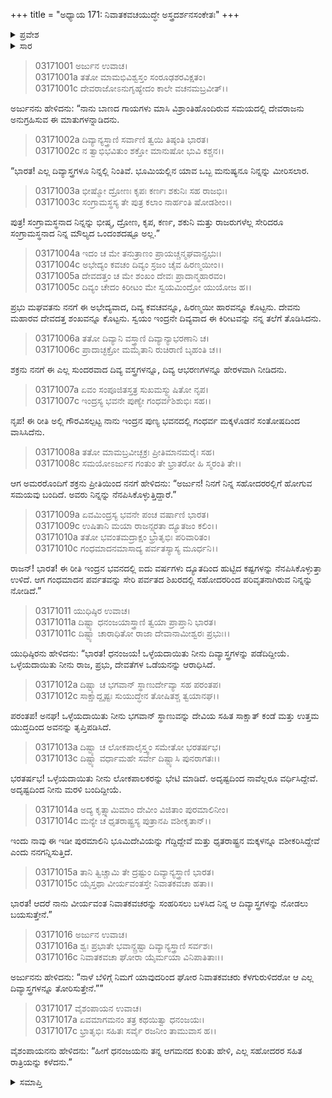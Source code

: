 +++
title = "ಅಧ್ಯಾಯ 171: ನಿವಾತಕವಚಯುದ್ಧೇ ಅಸ್ತ್ರದರ್ಶನಸಂಕೇತಃ"
+++

<details><summary>ಪ್ರವೇಶ</summary>


।।   ಓಂ ಓಂ ನಮೋ ನಾರಾಯಣಾಯ।।   ಶ್ರೀ ವೇದವ್ಯಾಸಾಯ ನಮಃ ।।

ಶ್ರೀ ಕೃಷ್ಣದ್ವೈಪಾಯನ ವೇದವ್ಯಾಸ ವಿರಚಿತ  

**ಶ್ರೀ ಮಹಾಭಾರತ**

**ಆರಣ್ಯಕ ಪರ್ವ**

**ಯಕ್ಷಯುದ್ಧ ಪರ್ವ**

**ಅಧ್ಯಾಯ 171**

</details>


<details><summary>ಸಾರ</summary>

ಯುಧಿಷ್ಠಿರನು ದಿವ್ಯಾಸ್ತ್ರಗಳನ್ನು ತೋರಿಸೆಂದು ಕೇಳಲು ಅರ್ಜುನನು ನಾಳೆ ತೋರಿಸುತ್ತೇನೆಂದು ಹೇಳುವುದು (1-17).

</details>


> 03171001 ಅರ್ಜುನ ಉವಾಚ।  
03171001a ತತೋ ಮಾಮಭಿವಿಶ್ವಸ್ತಂ ಸಂರೂಢಶರವಿಕ್ಷತಂ।  
03171001c ದೇವರಾಜೋಽನುಗೃಹ್ಯೇದಂ ಕಾಲೇ ವಚನಮಬ್ರವೀತ್।।

ಅರ್ಜುನನು ಹೇಳಿದನು: “ನಾನು ಬಾಣದ ಗಾಯಗಳು ಮಾಸಿ ವಿಶ್ರಾಂತಿಹೊಂದಿರುವ ಸಮಯದಲ್ಲಿ ದೇವರಾಜನು ಅನುಗ್ರಹಿಸುವ ಈ ಮಾತುಗಳನ್ನಾಡಿದನು.

> 03171002a ದಿವ್ಯಾನ್ಯಸ್ತ್ರಾಣಿ ಸರ್ವಾಣಿ ತ್ವಯಿ ತಿಷ್ಠಂತಿ ಭಾರತ।  
03171002c ನ ತ್ವಾಭಿಭವಿತುಂ ಶಕ್ತೋ ಮಾನುಷೋ ಭುವಿ ಕಶ್ಚನ।।

“ಭಾರತ! ಎಲ್ಲ ದಿವ್ಯಾಸ್ತ್ರಗಳೂ ನಿನ್ನಲ್ಲಿ ನಿಂತಿವೆ. ಭೂಮಿಯಲ್ಲಿನ ಯಾವ ಒಬ್ಬ ಮನುಷ್ಯನೂ ನಿನ್ನನ್ನು ಮೀರಿಸಲಾರ.

> 03171003a ಭೀಷ್ಮೋ ದ್ರೋಣಃ ಕೃಪಃ ಕರ್ಣಃ ಶಕುನಿಃ ಸಹ ರಾಜಭಿಃ।  
03171003c ಸಂಗ್ರಾಮಸ್ಥಸ್ಯ ತೇ ಪುತ್ರ ಕಲಾಂ ನಾರ್ಹಂತಿ ಷೋಡಶೀಂ।।

ಪುತ್ರ! ಸಂಗ್ರಾಮಸ್ಥನಾದ ನಿನ್ನನ್ನು ಭೀಷ್ಮ, ದ್ರೋಣ, ಕೃಪ, ಕರ್ಣ, ಶಕುನಿ ಮತ್ತು ರಾಜರುಗಳೆಲ್ಲ ಸೇರಿದರೂ ಸಂಗ್ರಾಮಸ್ಥನಾದ ನಿನ್ನ ಮೌಲ್ಯದ ಒಂದಂಶದಷ್ಟೂ ಅಲ್ಲ.”

> 03171004a ಇದಂ ಚ ಮೇ ತನುತ್ರಾಣಂ ಪ್ರಾಯಚ್ಚನ್ಮಘವಾನ್ಪ್ರಭುಃ।  
03171004c ಅಭೇದ್ಯಂ ಕವಚಂ ದಿವ್ಯಂ ಸ್ರಜಂ ಚೈವ ಹಿರಣ್ಮಯೀಂ।।  
03171005a ದೇವದತ್ತಂ ಚ ಮೇ ಶಂಖಂ ದೇವಃ ಪ್ರಾದಾನ್ಮಹಾರವಂ।  
03171005c ದಿವ್ಯಂ ಚೇದಂ ಕಿರೀಟಂ ಮೇ ಸ್ವಯಮಿಂದ್ರೋ ಯುಯೋಜ ಹ।।

ಪ್ರಭು ಮಘವತನು ನನಗೆ ಈ ಅಭೇದ್ಯವಾದ, ದಿವ್ಯ ಕವಚವನ್ನೂ, ಹಿರಣ್ಮಯೀ ಹಾರವನ್ನೂ ಕೊಟ್ಟನು. ದೇವನು ಮಹಾರವ ದೇವದತ್ತ ಶಂಖವನ್ನೂ ಕೊಟ್ಟನು. ಸ್ವಯಂ ಇಂದ್ರನೇ ದಿವ್ಯವಾದ ಈ ಕಿರೀಟವನ್ನು ನನ್ನ ತಲೆಗೆ ತೊಡಿಸಿದನು.

> 03171006a ತತೋ ದಿವ್ಯಾನಿ ವಸ್ತ್ರಾಣಿ ದಿವ್ಯಾನ್ಯಾಭರಣಾನಿ ಚ।  
03171006c ಪ್ರಾದಾಚ್ಛಕ್ರೋ ಮಮೈತಾನಿ ರುಚಿರಾಣಿ ಬೃಹಂತಿ ಚ।।

ಶಕ್ರನು ನನಗೆ ಈ ಎಲ್ಲ ಸುಂದರವಾದ ದಿವ್ಯ ವಸ್ತ್ರಗಳನ್ನೂ, ದಿವ್ಯ ಆಭರಣಗಳನ್ನೂ ಹೇರಳವಾಗಿ ನೀಡಿದನು.

> 03171007a ಏವಂ ಸಂಪೂಜಿತಸ್ತತ್ರ ಸುಖಮಸ್ಮ್ಯುಷಿತೋ ನೃಪ।  
03171007c ಇಂದ್ರಸ್ಯ ಭವನೇ ಪುಣ್ಯೇ ಗಂಧರ್ವಶಿಶುಭಿಃ ಸಹ।।

ನೃಪ! ಈ ರೀತಿ ಅಲ್ಲಿ ಗೌರವಿಸಲ್ಪಟ್ಟ ನಾನು ಇಂದ್ರನ ಪುಣ್ಯ ಭವನದಲ್ಲಿ ಗಂಧರ್ವ ಮಕ್ಕಳೊಡನೆ ಸಂತೋಷದಿಂದ ವಾಸಿಸಿದೆನು.

> 03171008a ತತೋ ಮಾಮಬ್ರವೀಚ್ಛಕ್ರಃ ಪ್ರೀತಿಮಾನಮರೈಃ ಸಹ।  
03171008c ಸಮಯೋಽರ್ಜುನ ಗಂತುಂ ತೇ ಭ್ರಾತರೋ ಹಿ ಸ್ಮರಂತಿ ತೇ।।

ಆಗ ಅಮರರೊಂದಿಗೆ ಶಕ್ರನು ಪ್ರೀತಿಯಿಂದ ನನಗೆ ಹೇಳಿದನು: “ಅರ್ಜುನ! ನಿನಗೆ ನಿನ್ನ ಸಹೋದರರಲ್ಲಿಗೆ ಹೋಗುವ ಸಮಯವು ಬಂದಿದೆ. ಅವರು ನಿನ್ನನ್ನು ನೆನಪಿಸಿಕೊಳ್ಳುತ್ತಿದ್ದಾರೆ.”

> 03171009a ಏವಮಿಂದ್ರಸ್ಯ ಭವನೇ ಪಂಚ ವರ್ಷಾಣಿ ಭಾರತ।  
03171009c ಉಷಿತಾನಿ ಮಯಾ ರಾಜನ್ಸ್ಮರತಾ ದ್ಯೂತಜಂ ಕಲಿಂ।।  
03171010a ತತೋ ಭವಂತಮದ್ರಾಕ್ಷಂ ಭ್ರಾತೃಭಿಃ ಪರಿವಾರಿತಂ।   
03171010c ಗಂಧಮಾದನಮಾಸಾದ್ಯ ಪರ್ವತಸ್ಯಾಸ್ಯ ಮೂರ್ಧನಿ।।

ರಾಜನ್! ಭಾರತ! ಈ ರೀತಿ ಇಂದ್ರನ ಭವನದಲ್ಲಿ ಐದು ವರ್ಷಗಳು ದ್ಯೂತದಿಂದ ಹುಟ್ಟಿದ ಕಷ್ಟಗಳನ್ನು ನೆನಪಿಸಿಕೊಳ್ಳುತ್ತಾ ಉಳಿದೆ. ಆಗ ಗಂಧಮಾದನ ಪರ್ವತವನ್ನು ಸೇರಿ ಪರ್ವತದ ಶಿಖರದಲ್ಲಿ ಸಹೋದರರಿಂದ ಪರಿವೃತನಾಗಿರುವ ನಿನ್ನನ್ನು ನೋಡಿದೆ.”

> 03171011 ಯುಧಿಷ್ಠಿರ ಉವಾಚ।   
03171011a ದಿಷ್ಟ್ಯಾ ಧನಂಜಯಾಸ್ತ್ರಾಣಿ ತ್ವಯಾ ಪ್ರಾಪ್ತಾನಿ ಭಾರತ।  
03171011c ದಿಷ್ಟ್ಯಾ ಚಾರಾಧಿತೋ ರಾಜಾ ದೇವಾನಾಮೀಶ್ವರಃ ಪ್ರಭುಃ।।

ಯುಧಿಷ್ಠಿರನು ಹೇಳಿದನು: “ಭಾರತ! ಧನಂಜಯ! ಒಳ್ಳೆಯದಾಯಿತು ನೀನು ದಿವ್ಯಾಸ್ತ್ರಗಳನ್ನು ಪಡೆದಿದ್ದೀಯೆ. ಒಳ್ಳೆಯದಾಯಿತು ನೀನು ರಾಜ, ಪ್ರಭು, ದೇವತೆಗಳ ಒಡೆಯನನ್ನು ಆರಾಧಿಸಿದೆ.

> 03171012a ದಿಷ್ಟ್ಯಾ ಚ ಭಗವಾನ್ ಸ್ಥಾಣುರ್ದೇವ್ಯಾ ಸಹ ಪರಂತಪ।   
03171012c ಸಾಕ್ಷಾದ್ದೃಷ್ಟಃ ಸುಯುದ್ಧೇನ ತೋಷಿತಶ್ಚ ತ್ವಯಾನಘ।।

ಪರಂತಪ! ಅನಘ! ಒಳ್ಳೆಯದಾಯಿತು ನೀನು ಭಗವಾನ್ ಸ್ಥಾಣುವನ್ನು ದೇವಿಯ ಸಹಿತ ಸಾಕ್ಷಾತ್ ಕಂಡೆ ಮತ್ತು ಉತ್ತಮ ಯುದ್ಧದಿಂದ ಅವನನ್ನು ತೃಪ್ತಿಪಡಿಸಿದೆ.

> 03171013a ದಿಷ್ಟ್ಯಾ ಚ ಲೋಕಪಾಲೈಸ್ತ್ವಂ ಸಮೇತೋ ಭರತರ್ಷಭ।  
03171013c ದಿಷ್ಟ್ಯಾ ವರ್ಧಾಮಹೇ ಸರ್ವೇ ದಿಷ್ಟ್ಯಾಸಿ ಪುನರಾಗತಃ।।

ಭರತರ್ಷಭ! ಒಳ್ಳೆಯದಾಯಿತು ನೀನು ಲೋಕಪಾಲಕರನ್ನು ಭೇಟಿ ಮಾಡಿದೆ. ಅದೃಷ್ಟದಿಂದ ನಾವೆಲ್ಲರೂ ವರ್ಧಿಸಿದ್ದೇವೆ. ಅದೃಷ್ಟದಿಂದ ನೀನು ಮರಳಿ ಬಂದಿದ್ದೀಯೆ.

> 03171014a ಅದ್ಯ ಕೃತ್ಸ್ನಾಮಿಮಾಂ ದೇವೀಂ ವಿಜಿತಾಂ ಪುರಮಾಲಿನೀಂ।  
03171014c ಮನ್ಯೇ ಚ ಧೃತರಾಷ್ಟ್ರಸ್ಯ ಪುತ್ರಾನಪಿ ವಶೀಕೃತಾನ್।।

ಇಂದು ನಾವು ಈ ಇಡೀ ಪುರಮಾಲಿನಿ ಭೂಮಿದೇವಿಯನ್ನು ಗೆದ್ದಿದ್ದೇವೆ ಮತ್ತು ಧೃತರಾಷ್ಟ್ರನ ಮಕ್ಕಳನ್ನೂ ವಶೀಕರಿಸಿದ್ದೇವೆ ಎಂದು ನನಗನ್ನಿಸುತ್ತಿದೆ.

> 03171015a ತಾನಿ ತ್ವಿಚ್ಚಾಮಿ ತೇ ದ್ರಷ್ಟುಂ ದಿವ್ಯಾನ್ಯಸ್ತ್ರಾಣಿ ಭಾರತ।  
03171015c ಯೈಸ್ತಥಾ ವೀರ್ಯವಂತಸ್ತೇ ನಿವಾತಕವಚಾ ಹತಾ।।

ಭಾರತ! ಆದರೆ ನಾನು ವೀರ್ಯವಂತ ನಿವಾತಕವಚರನ್ನು ಸಂಹರಿಸಲು ಬಳಸಿದ ನಿನ್ನ ಆ ದಿವ್ಯಾಸ್ತ್ರಗಳನ್ನು ನೋಡಲು ಬಯಸುತ್ತೇನೆ.”

> 03171016 ಅರ್ಜುನ ಉವಾಚ।  
03171016a ಶ್ವಃ ಪ್ರಭಾತೇ ಭವಾನ್ದ್ರಷ್ಟಾ ದಿವ್ಯಾನ್ಯಸ್ತ್ರಾಣಿ ಸರ್ವಶಃ।  
03171016c ನಿವಾತಕವಚಾ ಘೋರಾ ಯೈರ್ಮಯಾ ವಿನಿಪಾತಿತಾಃ।।

ಅರ್ಜುನನು ಹೇಳಿದನು: “ನಾಳೆ ಬೆಳಿಗ್ಗೆ ನಿಮಗೆ ಯಾವುದರಿಂದ ಘೋರ ನಿವಾತಕವಚರು ಕೆಳಗುರುಳಿದರೋ ಆ ಎಲ್ಲ ದಿವ್ಯಾಸ್ತ್ರಗಳನ್ನೂ ತೋರಿಸುತ್ತೇನೆ.””

> 03171017 ವೈಶಂಪಾಯನ ಉವಾಚ।  
03171017a ಏವಮಾಗಮನಂ ತತ್ರ ಕಥಯಿತ್ವಾ ಧನಂಜಯಃ।  
03171017c ಭ್ರಾತೃಭಿಃ ಸಹಿತಃ ಸರ್ವೈ ರಜನೀಂ ತಾಮುವಾಸ ಹ।।

ವೈಶಂಪಾಯನನು ಹೇಳಿದನು: “ಹೀಗೆ ಧನಂಜಯನು ತನ್ನ ಆಗಮನದ ಕುರಿತು ಹೇಳಿ, ಎಲ್ಲ ಸಹೋದರರ ಸಹಿತ ರಾತ್ರಿಯನ್ನು ಕಳೆದನು.”

<details><summary>ಸಮಾಪ್ತಿ</summary>


ಇತಿ ಶ್ರೀ ಮಹಾಭಾರತೇ ಆರಣ್ಯಕಪರ್ವಣಿ ಯಕ್ಷಯುದ್ಧಪರ್ವಣಿ ನಿವಾತಕವಚಯುದ್ಧೇ ಅಸ್ತ್ರದರ್ಶನಸಂಕೇತೇ ಏಕಸಪ್ತತ್ಯಧಿಕಶತತಮೋಽಧ್ಯಾಯ:।  
ಇದು ಮಹಾಭಾರತದ ಆರಣ್ಯಕಪರ್ವದಲ್ಲಿ ಯಕ್ಷಯುದ್ಧಪರ್ವದಲ್ಲಿ ನಿವಾತಕವಚಯುದ್ಧದಲ್ಲಿ ಅಸ್ತ್ರದರ್ಶನಸಂಕೇತದಲ್ಲಿ ನೂರಾಎಪ್ಪತ್ತೊಂದನೆಯ ಅಧ್ಯಾಯವು.


</details>
